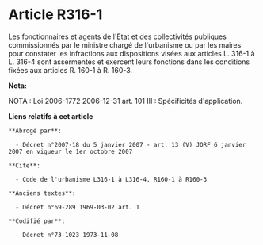 # Article R316-1

Les fonctionnaires et agents de l'Etat et des collectivités publiques commissionnés par le ministre chargé de l'urbanisme ou
par les maires pour constater les infractions aux dispositions visées aux articles L. 316-1 à L. 316-4 sont assermentés et
exercent leurs fonctions dans les conditions fixées aux articles R. 160-1 à R. 160-3.

**Nota:**

NOTA : Loi 2006-1772 2006-12-31 art. 101 III : Spécificités d'application.

**Liens relatifs à cet article**

	**Abrogé par**:

	  - Décret n°2007-18 du 5 janvier 2007 - art. 13 (V) JORF 6 janvier 2007 en vigueur le 1er octobre 2007

	**Cite**:

	  - Code de l'urbanisme L316-1 à L316-4, R160-1 à R160-3

	**Anciens textes**:

	  - Décret n°69-289 1969-03-02 art. 1

	**Codifié par**:

	  - Décret n°73-1023 1973-11-08
